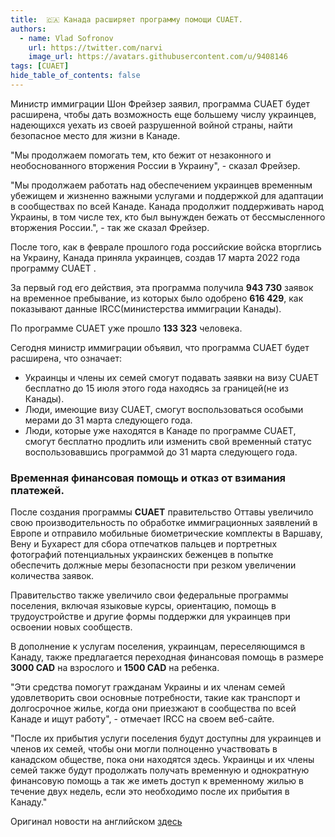 ```yaml
---
title:  🇨🇦 Канада расширяет программу помощи CUAET.
authors:
  - name: Vlad Sofronov
    url: https://twitter.com/narvi
    image_url: https://avatars.githubusercontent.com/u/9408146
tags: [CUAET]
hide_table_of_contents: false
---
```


Министр иммиграции Шон Фрейзер заявил, программа CUAET будет расширена, чтобы дать возможность еще большему числу украинцев, надеющихся уехать из своей разрушенной войной страны, найти безопасное место для жизни в Канаде.

"Мы продолжаем помогать тем, кто бежит от незаконного и необоснованного вторжения России в Украину", - сказал Фрейзер.

"Мы продолжаем работать над обеспечением украинцев временным убежищем и жизненно важными услугами и поддержкой для адаптации в сообществах по всей Канаде. Канада продолжит поддерживать народ Украины, в том числе тех, кто был вынужден бежать от бессмысленного вторжения России.", - так же сказал Фрейзер.

После того, как в феврале прошлого года российские войска вторглись на Украину, Канада приняла украинцев, создав 17 марта 2022 года программу CUAET .

За первый год его действия, эта программа получила **943 730** заявок на временное пребывание, из которых было одобрено **616 429**, как показывают данные IRCC(министерства иммиграции Канады).

По программе CUAET уже прошло **133 323** человека.

Сегодня министр иммиграции объявил, что программа CUAET будет расширена, что означает:

- Украинцы и члены их семей смогут подавать заявки на визу CUAET бесплатно до 15 июля этого года находясь за границей(не из Канады).
- Люди, имеющие визу CUAET, смогут воспользоваться особыми мерами до 31 марта следующего года.
- Люди, которые уже находятся в Канаде по программе CUAET, смогут бесплатно продлить или изменить свой временный статус воспользовавшись программой до 31 марта следующего года.

### Временная финансовая помощь и отказ от взимания платежей.

После создания программы **CUAET** правительство Оттавы увеличило свою производительность по обработке иммиграционных заявлений в Европе и отправило мобильные биометрические комплекты в Варшаву, Вену и Бухарест для сбора отпечатков пальцев и портретных фотографий потенциальных украинских беженцев в попытке обеспечить должные меры безопасности при резком увеличении количества заявок.

Правительство также увеличило свои федеральные программы поселения, включая языковые курсы, ориентацию, помощь в трудоустройстве и другие формы поддержки для украинцев при освоении новых сообществ.

В дополнение к услугам поселения, украинцам, переселяющимся в Канаду, также предлагается переходная финансовая помощь в размере **3000 CAD** на взрослого и **1500 CAD** на ребенка.

"Эти средства помогут гражданам Украины и их членам семей удовлетворить свои основные потребности, такие как транспорт и долгосрочное жилье, когда они приезжают в сообщества по всей Канаде и ищут работу", - отмечает IRCC на своем веб-сайте.

"После их прибытия услуги поселения будут доступны для украинцев и членов их семей, чтобы они могли полноценно участвовать в канадском обществе, пока они находятся здесь. Украинцы и их члены семей также будут продолжать получать временную и однократную финансовую помощь а так же иметь доступ к временному жилью в течение двух недель, если это необходимо после их прибытия в Канаду."

Оригинал новости на английском  [здесь](https://www.immigration.ca/canada-extends-program-to-help-ukrainians-flee-war-torn-homeland/) 